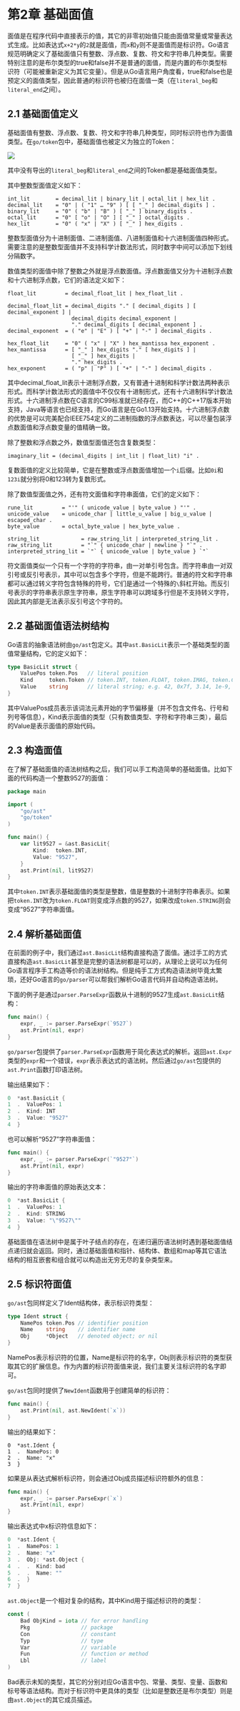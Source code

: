# 第2章 基础面值

面值是在程序代码中直接表示的值，其它的非零初始值只能由面值常量或常量表达式生成。比如表达式`x+2*y`的`2`就是面值，而`x`和`y`则不是面值而是标识符。Go语言规范明确定义了基础面值只有整数、浮点数、复数、符文和字符串几种类型。需要特别注意的是布尔类型的true和false并不是普通的面值，而是内置的布尔类型标识符（可能被重新定义为其它变量）。但是从Go语言用户角度看，true和false也是预定义的面值类型，因此普通的标识符也被归在面值一类（在`literal_beg`和`literal_end`之间）。

## 2.1 基础面值定义

基础面值有整数、浮点数、复数、符文和字符串几种类型，同时标识符也作为面值类型。在`go/token`包中，基础面值也被定义为独立的Token：

![](../images/ch2-lit-01.png)

其中没有导出的`literal_beg`和`literal_end`之间的Token都是基础面值类型。

其中整数型面值定义如下：

```
int_lit        = decimal_lit | binary_lit | octal_lit | hex_lit .
decimal_lit    = "0" | ( "1" … "9" ) [ [ "_" ] decimal_digits ] .
binary_lit     = "0" ( "b" | "B" ) [ "_" ] binary_digits .
octal_lit      = "0" [ "o" | "O" ] [ "_" ] octal_digits .
hex_lit        = "0" ( "x" | "X" ) [ "_" ] hex_digits .
```

整数型面值分为十进制面值、二进制面值、八进制面值和十六进制面值四种形式。需要注意的是整数型面值并不支持科学计数法形式，同时数字中间可以添加下划线分隔数字。

数值类型的面值中除了整数之外就是浮点数面值。浮点数面值又分为十进制浮点数和十六进制浮点数，它们的语法定义如下：

```
float_lit         = decimal_float_lit | hex_float_lit .

decimal_float_lit = decimal_digits "." [ decimal_digits ] [ decimal_exponent ] |
                    decimal_digits decimal_exponent |
                    "." decimal_digits [ decimal_exponent ] .
decimal_exponent  = ( "e" | "E" ) [ "+" | "-" ] decimal_digits .

hex_float_lit     = "0" ( "x" | "X" ) hex_mantissa hex_exponent .
hex_mantissa      = [ "_" ] hex_digits "." [ hex_digits ] |
                    [ "_" ] hex_digits |
                    "." hex_digits .
hex_exponent      = ( "p" | "P" ) [ "+" | "-" ] decimal_digits .
```

其中decimal_float_lit表示十进制浮点数，又有普通十进制和科学计数法两种表示形式。而科学计数法形式的面值中不仅仅有十进制形式，还有十六进制科学计数法形式。十六进制浮点数在C语言的C99标准就已经存在，而C++的C++17版本开始支持，Java等语言也已经支持，而Go语言是在Go1.13开始支持。十六进制浮点数的优势是可以完美配合IEEE754定义的二进制指数的浮点数表达，可以尽量包装浮点数面值和浮点数变量的值精确一致。

除了整数和浮点数之外，数值型面值还包含复数类型：

```
imaginary_lit = (decimal_digits | int_lit | float_lit) "i" .
```

复数面值的定义比较简单，它是在整数或浮点数面值增加一个`i`后缀。比如`0i`和`123i`就分别将0和123转为复数形式。

除了数值型面值之外，还有符文面值和字符串面值，它们的定义如下：

```
rune_lit         = "'" ( unicode_value | byte_value ) "'" .
unicode_value    = unicode_char | little_u_value | big_u_value | escaped_char .
byte_value       = octal_byte_value | hex_byte_value .

string_lit             = raw_string_lit | interpreted_string_lit .
raw_string_lit         = "`" { unicode_char | newline } "`" .
interpreted_string_lit = `"` { unicode_value | byte_value } `"`
```

符文面值类似一个只有一个字符的字符串，由一对单引号包含。而字符串由一对双引号或反引号表示，其中可以包含多个字符，但是不能跨行。普通的符文和字符串都可以通过转义字符包含特殊的符号，它们是通过一个特殊的`\`斜杠开始。而反引号表示的字符串表示原生字符串，原生字符串可以跨域多行但是不支持转义字符，因此其内部是无法表示反引号这个字符的。


## 2.2 基础面值语法树结构

Go语言的抽象语法树由`go/ast`包定义。其中`ast.BasicLit`表示一个基础类型的面值常量结构，它的定义如下：

```go
type BasicLit struct {
	ValuePos token.Pos   // literal position
	Kind     token.Token // token.INT, token.FLOAT, token.IMAG, token.CHAR, or token.STRING
	Value    string      // literal string; e.g. 42, 0x7f, 3.14, 1e-9, 2.4i, 'a', '\x7f', "foo" or `\m\n\o`
}
```

其中ValuePos成员表示该词法元素开始的字节偏移量（并不包含文件名、行号和列号等信息），Kind表示面值的类型（只有数值类型、字符和字符串三类），最后的Value是表示面值的原始代码。

## 2.3 构造面值

在了解了基础面值的语法树结构之后，我们可以手工构造简单的基础面值。比如下面的代码构造一个整数9527的面值：

```go
package main

import (
	"go/ast"
	"go/token"
)

func main() {
	var lit9527 = &ast.BasicLit{
		Kind:  token.INT,
		Value: "9527",
	}
	ast.Print(nil, lit9527)
}
```

其中`token.INT`表示基础面值的类型是整数，值是整数的十进制字符串表示。如果把`token.INT`改为`token.FLOAT`则变成浮点数的9527，如果改成`token.STRING`则会变成“9527”字符串面值。

## 2.4 解析基础面值

在前面的例子中，我们通过`ast.BasicLit`结构直接构造了面值。通过手工的方式直接构造`ast.BasicLit`甚至是完整的语法树都是可以的，从理论上说可以为任何Go语言程序手工构造等价的语法树结构。但是纯手工方式构造语法树毕竟太繁琐，还好Go语言的`go/parser`可以帮我们解析Go语言代码并自动构造语法树。

下面的例子是通过`parser.ParseExpr`函数从十进制的9527生成`ast.BasicLit`结构：

```go
func main() {
	expr, _ := parser.ParseExpr(`9527`)
	ast.Print(nil, expr)
}
```

`go/parser`包提供了`parser.ParseExpr`函数用于简化表达式的解析。返回`ast.Expr`类型的`expr`和一个错误，`expr`表示表达式的语法树。然后通过`go/ast`包提供的`ast.Print`函数打印语法树。

输出结果如下：

```go
0  *ast.BasicLit {
1  .  ValuePos: 1
2  .  Kind: INT
3  .  Value: "9527"
4  }
```

也可以解析“9527”字符串面值：

```go
func main() {
	expr, _ := parser.ParseExpr(`"9527"`)
	ast.Print(nil, expr)
}
```

输出的字符串面值的原始表达文本：

```go
0  *ast.BasicLit {
1  .  ValuePos: 1
2  .  Kind: STRING
3  .  Value: "\"9527\""
4  }
```

基础面值在语法树中是属于叶子结点的存在，在递归遍历语法树时遇到基础面值结点递归就会返回。同时，通过基础面值和指针、结构体、数组和map等其它语法结构的相互嵌套和组合就可以构造出无穷无尽的复杂类型来。

## 2.5 标识符面值

`go/ast`包同样定义了Ident结构体，表示标识符类型：

```go
type Ident struct {
	NamePos token.Pos // identifier position
	Name    string    // identifier name
	Obj     *Object   // denoted object; or nil
}
```

NamePos表示标识符的位置，Name是标识符的名字，Obj则表示标识符的类型获取其它的扩展信息。作为内置的标识符面值来说，我们主要关注标识符的名字即可。

`go/ast`包同时提供了`NewIdent`函数用于创建简单的标识符：

```go
func main() {
	ast.Print(nil, ast.NewIdent(`x`))
}
```

输出的结果如下：

```
0  *ast.Ident {
1  .  NamePos: 0
2  .  Name: "x"
3  }
```

如果是从表达式解析标识符，则会通过Obj成员描述标识符额外的信息：

```go
func main() {
	expr, _ := parser.ParseExpr(`x`)
	ast.Print(nil, expr)
}
```

输出表达式中x标识符信息如下：

```go
0  *ast.Ident {
1  .  NamePos: 1
2  .  Name: "x"
3  .  Obj: *ast.Object {
4  .  .  Kind: bad
5  .  .  Name: ""
6  .  }
7  }
```

`ast.Object`是一个相对复杂的结构，其中Kind用于描述标识符的类型：

```go
const (
    Bad ObjKind = iota // for error handling
    Pkg                // package
    Con                // constant
    Typ                // type
    Var                // variable
    Fun                // function or method
    Lbl                // label
)
```

Bad表示未知的类型，其它的分别对应Go语言中包、常量、类型、变量、函数和标号等语法结构。而对于标识符中更具体的类型（比如是整数还是布尔类型）则是由`ast.Object`的其它成员描述。
